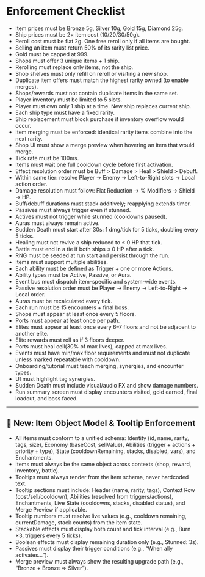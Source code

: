# Enforcement Checklist

- Item prices must be Bronze 5g, Silver 10g, Gold 15g, Diamond 25g.  
- Ship prices must be 2× item cost (10/20/30/50g).  
- Reroll cost must be flat 2g. One free reroll only if all items are bought.  
- Selling an item must return 50% of its rarity list price.  
- Gold must be capped at 999.  
- Shops must offer 3 unique items + 1 ship.  
- Rerolling must replace only items, not the ship.  
- Shop shelves must only refill on reroll or visiting a new shop.  
- Duplicate item offers must match the highest rarity owned (to enable merges).  
- Shops/rewards must not contain duplicate items in the same set.  
- Player inventory must be limited to 5 slots.  
- Player must own only 1 ship at a time. New ship replaces current ship.  
- Each ship type must have a fixed rarity.  
- Ship replacement must block purchase if inventory overflow would occur.  
- Item merging must be enforced: identical rarity items combine into the next rarity.  
- Shop UI must show a merge preview when hovering an item that would merge.  
- Tick rate must be 100ms.  
- Items must wait one full cooldown cycle before first activation.  
- Effect resolution order must be Buff > Damage > Heal > Shield > Debuff.  
- Within same tier: resolve Player → Enemy → Left-to-Right slots → Local action order.  
- Damage resolution must follow: Flat Reduction → % Modifiers → Shield → HP.  
- Buff/debuff durations must stack additively; reapplying extends timer.  
- Passives must always trigger even if stunned.  
- Actives must not trigger while stunned (cooldowns paused).  
- Auras must always remain active.  
- Sudden Death must start after 30s: 1 dmg/tick for 5 ticks, doubling every 5 ticks.  
- Healing must not revive a ship reduced to ≤ 0 HP that tick.  
- Battle must end in a tie if both ships ≤ 0 HP after a tick.  
- RNG must be seeded at run start and persist through the run.  
- Items must support multiple abilities.  
- Each ability must be defined as Trigger + one or more Actions.  
- Ability types must be Active, Passive, or Aura.  
- Event bus must dispatch item-specific and system-wide events.  
- Passive resolution order must be Player → Enemy → Left-to-Right → Local order.  
- Auras must be recalculated every tick.  
- Each run must be 15 encounters + final boss.  
- Shops must appear at least once every 5 floors.  
- Ports must appear at least once per path.  
- Elites must appear at least once every 6–7 floors and not be adjacent to another elite.  
- Elite rewards must roll as if 3 floors deeper.  
- Ports must heal ceil(30% of max lives), capped at max lives.  
- Events must have min/max floor requirements and must not duplicate unless marked repeatable with cooldown.  
- Onboarding/tutorial must teach merging, synergies, and encounter types.  
- UI must highlight tag synergies.  
- Sudden Death must include visual/audio FX and show damage numbers.  
- Run summary screen must display encounters visited, gold earned, final loadout, and boss faced.  

---

## 🔧 New: Item Object Model & Tooltip Enforcement
- All items must conform to a unified schema: Identity (id, name, rarity, tags, size), Economy (baseCost, sellValue), Abilities (trigger + actions + priority + type), State (cooldownRemaining, stacks, disabled, vars), and Enchantments.  
- Items must always be the same object across contexts (shop, reward, inventory, battle).  
- Tooltips must always render from the item schema, never hardcoded text.  
- Tooltip sections must include: Header (name, rarity, tags), Context Row (cost/sell/cooldown), Abilities (resolved from triggers/actions), Enchantments, Live State (cooldowns, stacks, disabled status), and Merge Preview if applicable.  
- Tooltip numbers must resolve live values (e.g., cooldown remaining, currentDamage, stack counts) from the item state.  
- Stackable effects must display both count and tick interval (e.g., Burn ×3, triggers every 5 ticks).  
- Boolean effects must display remaining duration only (e.g., Stunned: 3s).  
- Passives must display their trigger conditions (e.g., “When ally activates…”).  
- Merge preview must always show the resulting upgrade path (e.g., “Bronze + Bronze ⇒ Silver”).  
